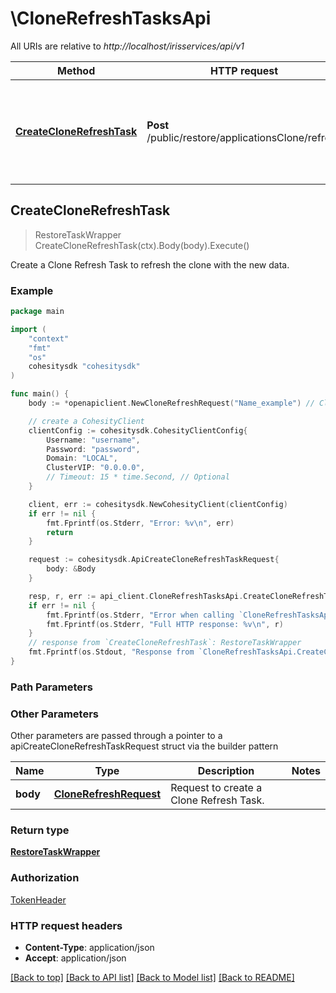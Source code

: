 # \CloneRefreshTasksApi

All URIs are relative to *http://localhost/irisservices/api/v1*

Method | HTTP request | Description
------------- | ------------- | -------------
[**CreateCloneRefreshTask**](CloneRefreshTasksApi.md#CreateCloneRefreshTask) | **Post** /public/restore/applicationsClone/refresh | Create a Clone Refresh Task to refresh the clone with the new data.



## CreateCloneRefreshTask

> RestoreTaskWrapper CreateCloneRefreshTask(ctx).Body(body).Execute()

Create a Clone Refresh Task to refresh the clone with the new data.



### Example

```go
package main

import (
    "context"
    "fmt"
    "os"
    cohesitysdk "cohesitysdk"
)

func main() {
    body := *openapiclient.NewCloneRefreshRequest("Name_example") // CloneRefreshRequest | Request to create a Clone Refresh Task.

    // create a CohesityClient
    clientConfig := cohesitysdk.CohesityClientConfig{
        Username: "username",
        Password: "password",
        Domain: "LOCAL",
        ClusterVIP: "0.0.0.0",
        // Timeout: 15 * time.Second, // Optional 
    }

    client, err := cohesitysdk.NewCohesityClient(clientConfig)
    if err != nil {
        fmt.Fprintf(os.Stderr, "Error: %v\n", err)
        return
    }

    request := cohesitysdk.ApiCreateCloneRefreshTaskRequest{
        body: &Body
    }

    resp, r, err := api_client.CloneRefreshTasksApi.CreateCloneRefreshTask(request)
    if err != nil {
        fmt.Fprintf(os.Stderr, "Error when calling `CloneRefreshTasksApi.CreateCloneRefreshTask``: %v\n", err)
        fmt.Fprintf(os.Stderr, "Full HTTP response: %v\n", r)
    }
    // response from `CreateCloneRefreshTask`: RestoreTaskWrapper
    fmt.Fprintf(os.Stdout, "Response from `CloneRefreshTasksApi.CreateCloneRefreshTask`: %v\n", resp)
}
```

### Path Parameters



### Other Parameters

Other parameters are passed through a pointer to a apiCreateCloneRefreshTaskRequest struct via the builder pattern


Name | Type | Description  | Notes
------------- | ------------- | ------------- | -------------
 **body** | [**CloneRefreshRequest**](CloneRefreshRequest.md) | Request to create a Clone Refresh Task. | 

### Return type

[**RestoreTaskWrapper**](RestoreTaskWrapper.md)

### Authorization

[TokenHeader](../README.md#TokenHeader)

### HTTP request headers

- **Content-Type**: application/json
- **Accept**: application/json

[[Back to top]](#) [[Back to API list]](../README.md#documentation-for-api-endpoints)
[[Back to Model list]](../README.md#documentation-for-models)
[[Back to README]](../README.md)

